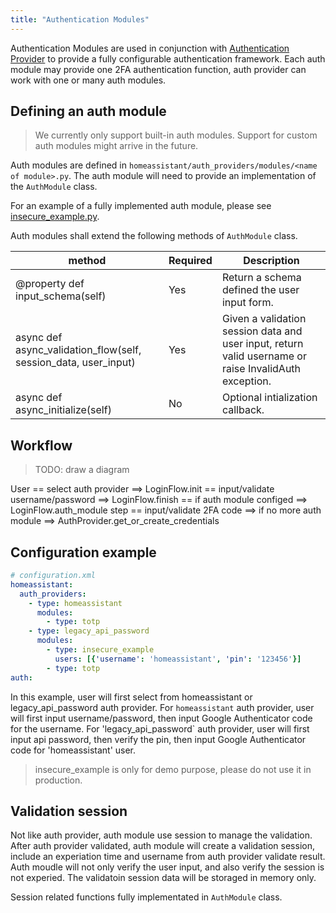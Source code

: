```yaml
---
title: "Authentication Modules"
---
```


Authentication Modules are used in conjunction with [Authentication Provider](auth_auth_provider.html) to provide a fully configurable authentication framework. Each auth module may provide one 2FA authentication function, auth provider can work with one or many auth modules.

## Defining an auth module

> We currently only support built-in auth modules. Support for custom auth modules might arrive in the future.

Auth modules are defined in `homeassistant/auth_providers/modules/<name of module>.py`. The auth module will need to provide an implementation of the `AuthModule` class.

For an example of a fully implemented auth module, please see [insecure_example.py](https://github.com/home-assistant/home-assistant/blob/dev/homeassistant/auth_providers/modules/insecure_example.py).

Auth modules shall extend the following methods of `AuthModule` class.

| method | Required | Description
| ------ | -------- | -----------
| @property def input_schema(self)| Yes | Return a schema defined the user input form.
| async def async_validation_flow(self, session_data, user_input) | Yes | Given a validation session data and user input, return valid username or raise InvalidAuth exception.
| async def async_initialize(self)| No | Optional intialization callback.

## Workflow

> TODO: draw a diagram

User == select auth provider ==> LoginFlow.init == input/validate username/password ==> LoginFlow.finish == if auth module configed ==> LoginFlow.auth_module step == input/validate 2FA code ==> if no more auth module ==> AuthProvider.get_or_create_credentials

## Configuration example

```yaml
# configuration.xml
homeassistant:
  auth_providers:
    - type: homeassistant
      modules:
        - type: totp
    - type: legacy_api_password
      modules:
        - type: insecure_example
          users: [{'username': 'homeassistant', 'pin': '123456'}]
        - type: totp
auth:        
```

In this example, user will first select from homeassistant or legacy_api_password auth provider. For `homeassistant` auth provider, user will first input username/password, then input Google Authenticator code for the username. For 'legacy_api_password` auth provider, user will first input api password, then verify the pin, then input Google Authenticator code for 'homeassistant' user.

> insecure_example is only for demo purpose, please do not use it in production.

## Validation session

Not like auth provider, auth module use session to manage the validation. After auth provider validated, auth module will create a validation session, include an experiation time and username from auth provider validate result. Auth moudle will not only verify the user input, and also verify the session is not experied. The validatoin session data will be storaged in memory only.

Session related functions fully implementated in `AuthModule` class.

